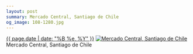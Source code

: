 ```yaml
---
layout: post
summary: Mercado Central, Santiago de Chile
og_image: 108-1280.jpg
---
```


<p>
  <time><a href="/108">{{ page.date | date: "%B %e, %Y" }}</a></time>
  <a href="/108"><img src="{{ site.assets_url }}/108-640.jpg" srcset="{{ site.assets_url }}/108-1280.jpg 1280w, {{ site.assets_url }}/108-960.jpg 960w, {{ site.assets_url }}/108-640.jpg 640w, {{ site.assets_url }}/108-320.jpg 320w" sizes="(min-width: 700px) 50vw, calc(100vw - 2rem)" alt="Mercado Central, Santiago de Chile" /></a>
  <span>Mercado Central, Santiago de Chile</span>
</p>
